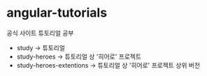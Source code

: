 # angular-tutorials
공식 사이트 튜토리얼 공부

- study -> 튜토리얼
- study-heroes -> 튜토리얼 상 '히어로' 프로젝트
- study-heroes-extentions -> 튜토리얼 상 '히어로' 프로젝트 상위 버전
